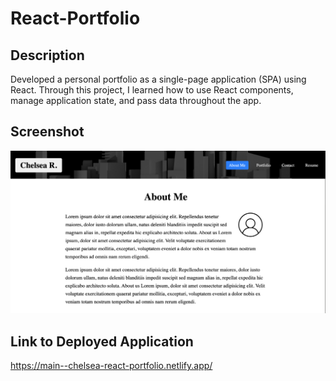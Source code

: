# React-Portfolio

## Description

Developed a personal portfolio as a single-page application (SPA) using React. Through this project, I learned how to use React components, manage application state, and pass data throughout the app.

## Screenshot

![alt text](src/assets/Screenshot%202024-06-01%20at%201.52.43%20AM.png)

## Link to Deployed Application

https://main--chelsea-react-portfolio.netlify.app/